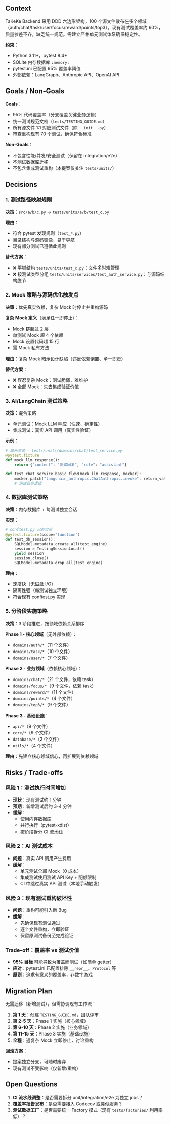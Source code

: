 ## Context

TaKeKe Backend 采用 DDD 六边形架构，100 个源文件散布在多个领域（auth/chat/task/user/focus/reward/points/top3）。现有测试覆盖率约 60%，质量参差不齐，缺乏统一规范。需建立严格单元测试体系确保稳定性。

**约束**：
- Python 3.11+，pytest 8.4+
- SQLite 内存数据库 `:memory:`
- pytest.ini 已配置 95% 覆盖率阈值
- 外部依赖：LangGraph、Anthropic API、OpenAI API

## Goals / Non-Goals

**Goals**：
- 95% 代码覆盖率（分支覆盖关键业务逻辑）
- 统一测试规范文档（`tests/TESTING_GUIDE.md`）
- 所有源文件 1:1 对应测试文件（除 `__init__.py`）
- 审查重构现有 70 个测试，确保符合标准

**Non-Goals**：
- 不包含性能/并发/安全测试（保留在 integration/e2e）
- 不测试数据库迁移
- 不包含集成测试重构（本提案仅关注 `tests/units/`）

## Decisions

### 1. 测试路径映射规则
**决策**：`src/a/b/c.py` → `tests/units/a/b/test_c.py`

**理由**：
- 符合 pytest 发现规则（`test_*.py`）
- 目录结构与源码镜像，易于导航
- 现有部分测试已遵循此规则

**替代方案**：
- ❌ 平铺结构 `tests/units/test_c.py`：文件多时难管理
- ❌ 按测试类型分组 `tests/units/services/test_auth_service.py`：与源码结构脱节

### 2. Mock 策略与源码优化触发点
**决策**：优先真实依赖，复杂 Mock 时停止并重构源码

**复杂 Mock 定义**（满足任一即停止）：
- Mock 链超过 2 层
- 单测试 Mock 超 4 个依赖
- Mock 设置代码超 15 行
- 需 Mock 私有方法

**理由**：复杂 Mock 暗示设计缺陷（违反依赖倒置、单一职责）

**替代方案**：
- ❌ 容忍复杂 Mock：测试脆弱，难维护
- ❌ 全部 Mock：失去集成验证价值

### 3. AI/LangChain 测试策略
**决策**：混合策略
- 单元测试：Mock LLM 响应（快速、确定性）
- 集成测试：真实 API 调用（真实性验证）

**示例**：
```python
# 单元测试 - tests/units/domains/chat/test_service.py
@pytest.fixture
def mock_llm_response():
    return {"content": "测试回复", "role": "assistant"}

def test_chat_service_basic_flow(mock_llm_response, mocker):
    mocker.patch("langchain_anthropic.ChatAnthropic.invoke", return_value=mock_llm_response)
    # 测试业务逻辑
```

### 4. 数据库测试策略
**决策**：内存数据库 + 每测试独立会话

**实现**：
```python
# conftest.py 已有实现
@pytest.fixture(scope="function")
def test_db_session():
    SQLModel.metadata.create_all(test_engine)
    session = TestingSessionLocal()
    yield session
    session.close()
    SQLModel.metadata.drop_all(test_engine)
```

**理由**：
- 速度快（无磁盘 I/O）
- 隔离性强（每测试独立环境）
- 符合现有 conftest.py 实现

### 5. 分阶段实施策略
**决策**：3 阶段推进，按领域依赖关系排序

**Phase 1 - 核心领域**（无外部依赖）：
- `domains/auth/*`（11 个文件）
- `domains/task/*`（10 个文件）
- `domains/user/*`（7 个文件）

**Phase 2 - 业务领域**（依赖核心领域）：
- `domains/chat/*`（21 个文件，依赖 task）
- `domains/focus/*`（9 个文件，依赖 task）
- `domains/reward/*`（11 个文件）
- `domains/points/*`（4 个文件）
- `domains/top3/*`（9 个文件）

**Phase 3 - 基础设施**：
- `api/*`（9 个文件）
- `core/*`（9 个文件）
- `database/*`（2 个文件）
- `utils/*`（4 个文件）

**理由**：先建立核心领域信心，再扩展到依赖领域

## Risks / Trade-offs

### 风险 1：测试执行时间增加
- **现状**：现有测试约 1 分钟
- **预期**：新增测试后约 3-4 分钟
- **缓解**：
  - 使用内存数据库
  - 并行执行（pytest-xdist）
  - 按阶段拆分 CI 流水线

### 风险 2：AI 测试成本
- **问题**：真实 API 调用产生费用
- **缓解**：
  - 单元测试全部 Mock（0 成本）
  - 集成测试使用测试 API Key + 配额限制
  - CI 中跳过真实 API 测试（本地手动触发）

### 风险 3：现有测试重构破坏性
- **问题**：重构可能引入新 Bug
- **缓解**：
  - 先确保现有测试通过
  - 逐个文件重构，立即验证
  - 保留原测试备份至完成验证

### Trade-off：覆盖率 vs 测试价值
- **95% 目标** 可能导致为覆盖而测试（如简单 getter）
- **应对**：pytest.ini 已配置排除 `__repr__`、`Protocol` 等
- **原则**：追求有意义的覆盖率，非数字游戏

## Migration Plan

无需迁移（新增测试），但需协调现有工作流：

1. **第 1 天**：创建 `TESTING_GUIDE.md`，团队评审
2. **第 2-5 天**：Phase 1 实施（核心领域）
3. **第 6-10 天**：Phase 2 实施（业务领域）
4. **第 11-15 天**：Phase 3 实施（基础设施）
5. **全程**：遇复杂 Mock 立即停止，讨论重构

**回滚方案**：
- 提案独立分支，可随时废弃
- 现有测试不受影响（仅新增/重构）

## Open Questions

1. **CI 流水线调整**：是否需要拆分 unit/integration/e2e 为独立 jobs？
2. **覆盖率报告发布**：是否需要接入 Codecov 或类似服务？
3. **测试数据工厂**：是否需要统一 Factory 模式（现有 `tests/factories/` 利用率低）？

